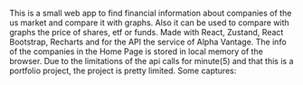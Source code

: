 This is a small web app to find financial information about companies of the us market and compare it with graphs.
Also it can be used to compare with graphs the price of shares, etf or funds.
Made with React, Zustand, React Bootstrap, Recharts and for the API the service of Alpha Vantage. 
The info of the companies in the Home Page is stored in local memory of the browser.
Due to the limitations of the api calls for minute(5) and that this is a portfolio project, the project is pretty limited.
Some captures: